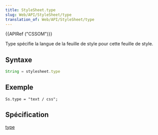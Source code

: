```yaml
---
title: StyleSheet.type
slug: Web/API/StyleSheet/type
translation_of: Web/API/StyleSheet/type
---
```


{{APIRef ("CSSOM")}}

Type spécifie la langue de la feuille de style pour cette feuille de style.

## Syntaxe

```js
String = stylesheet.type
```

## Exemple

```
Ss.type = "text / css";
```

## Spécification

[type](http://www.w3.org/TR/2000/REC-DOM-Level-2-Style-20001113/stylesheets.html#StyleSheets-StyleSheet-type)
